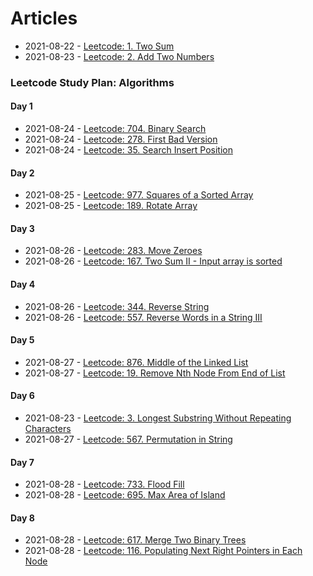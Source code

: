 # Articles
* 2021-08-22 - [Leetcode: 1. Two Sum](/articles/2021-08-22-lc-1-two-sums)
* 2021-08-23 - [Leetcode: 2. Add Two Numbers](/articles/2021-08-23-lc-2-add-two-numbers)

### Leetcode Study Plan: Algorithms

#### Day 1
* 2021-08-24 - [Leetcode: 704. Binary Search](/articles/2021-08-24-lc-704-binary-search)
* 2021-08-24 - [Leetcode: 278. First Bad Version](/articles/2021-08-24-lc-278-first-bad-version)
* 2021-08-24 - [Leetcode: 35. Search Insert Position](/articles/2021-08-24-lc-35-search-insert-position)

#### Day 2
* 2021-08-25 - [Leetcode: 977. Squares of a Sorted Array](/articles/2021-08-25-lc-977-squares-of-a-sorted-array)
* 2021-08-25 - [Leetcode: 189. Rotate Array](/articles/2021-08-25-lc-189-rotate-array)

#### Day 3
* 2021-08-26 - [Leetcode: 283. Move Zeroes](/articles/2021-08-26-lc-283-move-zeroes)
* 2021-08-26 - [Leetcode: 167. Two Sum II - Input array is sorted](/articles/2021-08-26-lc-167-two-sum-ii-input-array-is-sorted)

#### Day 4
* 2021-08-26 - [Leetcode: 344. Reverse String](/articles/2021-08-26-lc-344-reverse-string)
* 2021-08-26 - [Leetcode: 557. Reverse Words in a String III](/articles/2021-08-26-lc-557-reverse-words-in-a-string-iii)

#### Day 5
* 2021-08-27 - [Leetcode: 876. Middle of the Linked List](/articles/2021-08-27-lc-876-middle-of-the-linked-list)
* 2021-08-27 - [Leetcode: 19. Remove Nth Node From End of List](/articles/2021-08-27-lc-19-remove-nth-node-from-end-of-list)

#### Day 6
* 2021-08-23 - [Leetcode: 3. Longest Substring Without Repeating Characters](/articles/2021-08-23-lc-3-longest-substring-without-repeating-characters)
* 2021-08-27 - [Leetcode: 567. Permutation in String](/articles/2021-08-27-lc-567-permutation-in-string)

#### Day 7
* 2021-08-28 - [Leetcode: 733. Flood Fill](/articles/2021-08-28-lc-733-flood-fill)
* 2021-08-28 - [Leetcode: 695. Max Area of Island](/articles/2021-08-28-lc-695-max-area-of-island)

#### Day 8
* 2021-08-28 - [Leetcode: 617. Merge Two Binary Trees](/articles/2021-08-28-lc-617-merge-two-binary-trees)
* 2021-08-28 - [Leetcode: 116. Populating Next Right Pointers in Each Node](/articles/2021-08-28-lc-116-populating-next-right-pointers-in-each-node)
